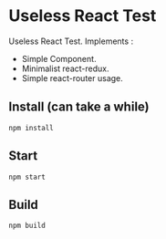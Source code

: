 # Useless React Test

Useless React Test. Implements :

- Simple Component.
- Minimalist react-redux.
- Simple react-router usage.


## Install (can take a while)

```
npm install
```

## Start

```
npm start
```

## Build

```
npm build
```
